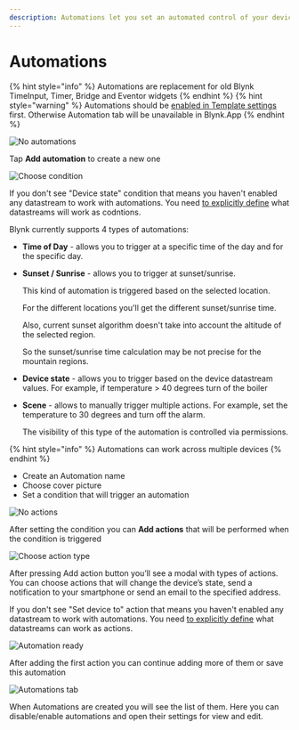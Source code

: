 ```yaml
---
description: Automations let you set an automated control of your devices
---
```


# Automations
{% hint style="info" %}
Automations are replacement for old Blynk TimeInput, Timer, Bridge and Eventor widgets
{% endhint %}
{% hint style="warning" %}
Automations should be [enabled in Template settings](../web-dashboard/products/datastreams/datastreams-common-settings/automation.md) first. Otherwise Automation tab will be unavailable in Blynk.App
{% endhint %}

![No automations](https://user-images.githubusercontent.com/72790181/120281222-57a77100-c2c1-11eb-82fc-5d872520671f.png)

Tap **Add automation** to create a new one

![Choose condition](https://user-images.githubusercontent.com/72790181/120281228-5b3af800-c2c1-11eb-8e54-267b8aed6e79.png)

If you don't see "Device state" condition that means you haven't enabled any datastream to work with automations.
You need [to explicitly define](../web-dashboard/products/datastreams/datastreams-common-settings/automation.md) what datastreams will work as codntions.

Blynk currently supports 4 types of automations:

* **Time of Day** - allows you to trigger at a specific time of the day and for the specific day.
* **Sunset / Sunrise** - allows you to trigger at sunset/sunrise.

  This kind of automation is triggered based on the selected location.

  For the different locations you'll get the different sunset/sunrise time.

  Also, current sunset algorithm doesn't take into account the altitude of the selected region.

  So the sunset/sunrise time calculation may be not precise for the mountain regions.

* **Device state** - allows you to trigger based on the device datastream values. For example, if temperature &gt; 40 degrees turn of the boiler
* **Scene** - allows to manually trigger multiple actions. For example, set the temperature to 30 degrees and turn off the alarm.

  The visibility of this type of the automation is controlled via permissions.

{% hint style="info" %}
Automations can work across multiple devices
{% endhint %}

- Create an Automation name
- Choose cover picture
- Set a condition that will trigger an automation

![No actions](https://user-images.githubusercontent.com/72790181/120281259-64c46000-c2c1-11eb-9b25-84c4e9e294b7.png)

After setting the condition you can **Add actions** that will be performed when the condition is triggered

![Choose action type](https://user-images.githubusercontent.com/72790181/120281347-81f92e80-c2c1-11eb-989d-fb5832653d9f.png)

After pressing Add action button you’ll see a modal with types of actions.
You can choose actions that will change the device’s state, send a notification to your smartphone or send an email to the specified address.

If you don't see "Set device to" action that means you haven't enabled any datastream to work with automations.
You need [to explicitly define](../web-dashboard/products/datastreams/datastreams-common-settings/automation.md) what datastreams can work as actions.

![Automation ready](https://user-images.githubusercontent.com/72790181/120281482-ad7c1900-c2c1-11eb-95a7-7352d126ba73.png)

After adding the first action you can continue adding more of them or save this automation

![Automations tab](https://user-images.githubusercontent.com/72790181/120281496-b1a83680-c2c1-11eb-8f99-04188d31fce7.png)

When Automations are created you will see the list of them. Here you can disable/enable automations and open their settings for view and edit.

